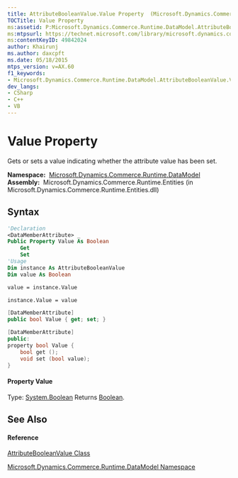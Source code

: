 ```yaml
---
title: AttributeBooleanValue.Value Property  (Microsoft.Dynamics.Commerce.Runtime.DataModel)
TOCTitle: Value Property
ms:assetid: P:Microsoft.Dynamics.Commerce.Runtime.DataModel.AttributeBooleanValue.Value
ms:mtpsurl: https://technet.microsoft.com/library/microsoft.dynamics.commerce.runtime.datamodel.attributebooleanvalue.value(v=AX.60)
ms:contentKeyID: 49842024
author: Khairunj
ms.author: daxcpft
ms.date: 05/18/2015
mtps_version: v=AX.60
f1_keywords:
- Microsoft.Dynamics.Commerce.Runtime.DataModel.AttributeBooleanValue.Value
dev_langs:
- CSharp
- C++
- VB
---
```


# Value Property

Gets or sets a value indicating whether the attribute value has been set.

**Namespace:**  [Microsoft.Dynamics.Commerce.Runtime.DataModel](microsoft-dynamics-commerce-runtime-datamodel-namespace.md)  
**Assembly:**  Microsoft.Dynamics.Commerce.Runtime.Entities (in Microsoft.Dynamics.Commerce.Runtime.Entities.dll)

## Syntax

``` vb
'Declaration
<DataMemberAttribute> _
Public Property Value As Boolean
    Get
    Set
'Usage
Dim instance As AttributeBooleanValue
Dim value As Boolean

value = instance.Value

instance.Value = value
```

``` csharp
[DataMemberAttribute]
public bool Value { get; set; }
```

``` c++
[DataMemberAttribute]
public:
property bool Value {
    bool get ();
    void set (bool value);
}
```

#### Property Value

Type: [System.Boolean](https://technet.microsoft.com/library/a28wyd50\(v=ax.60\))  
Returns [Boolean](https://technet.microsoft.com/library/a28wyd50\(v=ax.60\)).  

## See Also

#### Reference

[AttributeBooleanValue Class](attributebooleanvalue-class-microsoft-dynamics-commerce-runtime-datamodel.md)

[Microsoft.Dynamics.Commerce.Runtime.DataModel Namespace](microsoft-dynamics-commerce-runtime-datamodel-namespace.md)


